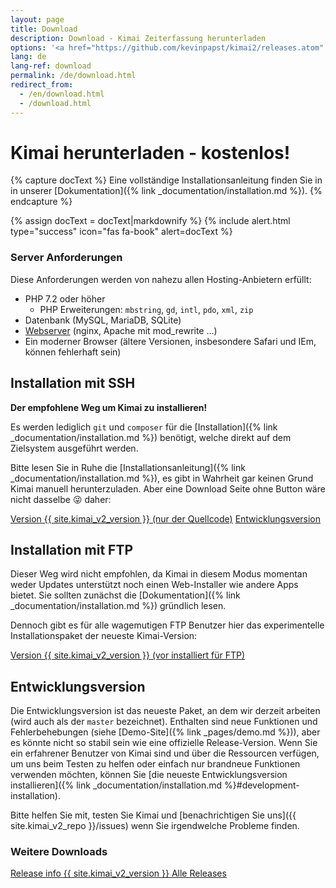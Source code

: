 ```yaml
---
layout: page
title: Download
description: Download - Kimai Zeiterfassung herunterladen
options: '<a href="https://github.com/kevinpapst/kimai2/releases.atom" class="btn btn-option"><i class="fa fa-rss"></i></a>'
lang: de
lang-ref: download
permalink: /de/download.html
redirect_from:
  - /en/download.html
  - /download.html
---
```


# Kimai herunterladen - kostenlos!

{% capture docText %}
Eine vollständige Installationsanleitung finden Sie in in unserer [Dokumentation]({% link _documentation/installation.md %}).
{% endcapture %}

{% assign docText = docText|markdownify %}
{% include alert.html type="success" icon="fas fa-book" alert=docText %}

### Server Anforderungen

Diese Anforderungen werden von nahezu allen Hosting-Anbietern erfüllt:

- PHP 7.2 oder höher
    - PHP Erweiterungen: `mbstring`, `gd`, `intl`, `pdo`, `xml`, `zip` 
- Datenbank (MySQL, MariaDB, SQLite)
- [Webserver](https://www.kimai.org/documentation/webserver-configuration.html) (nginx, Apache mit mod_rewrite ...)
- Ein moderner Browser (ältere Versionen, insbesondere Safari und IEm, können fehlerhaft sein)

## Installation mit SSH 

**Der empfohlene Weg um Kimai zu installieren!** 

Es werden lediglich `git` und `composer` für die [Installation]({% link _documentation/installation.md %}) benötigt, welche direkt auf dem Zielsystem ausgeführt werden.

Bitte lesen Sie in Ruhe die [Installationsanleitung]({% link _documentation/installation.md %}), es gibt in Wahrheit gar keinen Grund Kimai manuell herunterzuladen. 
Aber eine Download Seite ohne Button wäre nicht dasselbe 😜 daher:
 
<a href="{{ site.kimai_v2_repo }}/archive/{{ site.kimai_v2_version }}.zip" class="btn btn-primary"><i class="fas fa-download"></i> Version {{ site.kimai_v2_version }} (nur der Quellcode)</a>
<a href="{{ site.kimai_v2_repo }}/zipball/master" class="btn btn-secondary"><i class="fas fa-download"></i> Entwicklungsversion</a>

## Installation mit FTP

Dieser Weg wird nicht empfohlen, da Kimai in diesem Modus momentan weder Updates unterstützt noch einen Web-Installer wie andere Apps bietet.
Sie sollten zunächst die [Dokumentation]({% link _documentation/installation.md %}) gründlich lesen.

Dennoch gibt es für alle wagemutigen FTP Benutzer hier das experimentelle Installationspaket der neueste Kimai-Version:

<a href="{{ site.kimai_v2_repo }}/releases/download/{{ site.kimai_v2_version }}/kimai-release-{{ site.kimai_v2_version }}.zip" class="btn btn-primary"><i class="fas fa-download"></i> Version {{ site.kimai_v2_version }} (vor installiert für FTP)</a>

## Entwicklungsversion

Die Entwicklungsversion ist das neueste Paket, an dem wir derzeit arbeiten (wird auch als der `master` bezeichnet). 
Enthalten sind neue Funktionen und Fehlerbehebungen (siehe [Demo-Site]({% link _pages/demo.md %})), aber es könnte nicht so stabil sein wie eine offizielle Release-Version.
Wenn Sie ein erfahrener Benutzer von Kimai sind und über die Ressourcen verfügen, um uns beim Testen zu helfen oder einfach nur brandneue Funktionen verwenden möchten, können Sie [die neueste Entwicklungsversion installieren]({% link _documentation/installation.md %}#development-installation).

Bitte helfen Sie mit, testen Sie Kimai und [benachrichtigen Sie uns]({{ site.kimai_v2_repo }}/issues) wenn Sie irgendwelche Probleme finden.

### Weitere Downloads

<a href="{{ site.kimai_v2_repo }}/releases/tag/{{ site.kimai_v2_version }}" class="btn btn-secondary"><i class="fab fa-github"></i> Release info {{ site.kimai_v2_version }} </a>
<a href="{{ site.kimai_v2_repo }}/releases" class="btn btn-secondary"><i class="fab fa-github"></i> Alle Releases </a>

